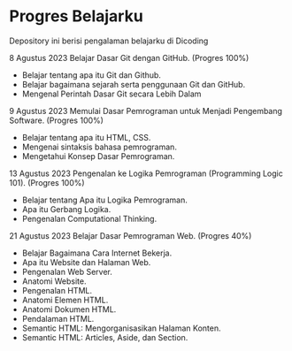 # Progres Belajarku
Depository ini berisi pengalaman belajarku di Dicoding

8 Agustus 2023
Belajar Dasar Git dengan GitHub. (Progres 100%)

* Belajar tentang apa itu Git dan Github.
* Belajar bagaimana sejarah serta penggunaan Git dan GitHub.
* Mengenal Perintah Dasar Git secara Lebih Dalam

9 Agustus 2023
Memulai Dasar Pemrograman untuk Menjadi Pengembang Software. (Progres 100%)

* Belajar tentang apa itu HTML, CSS.
* Mengenai sintaksis bahasa pemrograman.
* Mengetahui Konsep Dasar Pemrograman.

13 Agustus 2023
Pengenalan ke Logika Pemrograman (Programming Logic 101). (Progres 100%)

* Belajar tentang Apa itu Logika Pemrograman.
* Apa itu Gerbang Logika.
* Pengenalan Computational Thinking.

21 Agustus 2023
Belajar Dasar Pemrograman Web. (Progres 40%)

* Belajar Bagaimana Cara Internet Bekerja.
* Apa itu Website dan Halaman Web.
* Pengenalan Web Server.
* Anatomi Website.
* Pengenalan HTML.
* Anatomi Elemen HTML.
* Anatomi Dokumen HTML.
* Pendalaman HTML.
* Semantic HTML: Mengorganisasikan Halaman Konten.
* Semantic HTML: Articles, Aside, dan Section.
